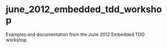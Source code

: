 june_2012_embedded_tdd_workshop
===============================

Examples and documentation from the June 2012 Embedded TDD workshop